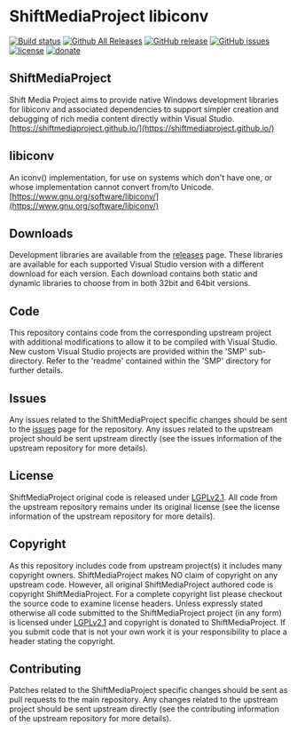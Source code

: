 ShiftMediaProject libiconv
=============
[![Build status](https://ci.appveyor.com/api/projects/status/cdl1miixogcn2njc?svg=true)](https://ci.appveyor.com/project/Sibras/libiconv)
[![Github All Releases](https://img.shields.io/github/downloads/ShiftMediaProject/libiconv/total.svg)](https://github.com/ShiftMediaProject/libiconv/releases)
[![GitHub release](https://img.shields.io/github/release/ShiftMediaProject/libiconv.svg)](https://github.com/ShiftMediaProject/libiconv/releases/latest)
[![GitHub issues](https://img.shields.io/github/issues/ShiftMediaProject/libiconv.svg)](https://github.com/ShiftMediaProject/libiconv/issues)
[![license](https://img.shields.io/github/license/ShiftMediaProject/libiconv.svg)](https://github.com/ShiftMediaProject/libiconv)
[![donate](https://img.shields.io/badge/donate-link-brightgreen.svg)](https://shiftmediaproject.github.io/8-donate/)
## ShiftMediaProject

Shift Media Project aims to provide native Windows development libraries for libiconv and associated dependencies to support simpler creation and debugging of rich media content directly within Visual Studio. [https://shiftmediaproject.github.io/](https://shiftmediaproject.github.io/)

## libiconv

An iconv() implementation, for use on systems which don't have one, or whose implementation cannot convert from/to Unicode. [https://www.gnu.org/software/libiconv/](https://www.gnu.org/software/libiconv/)

## Downloads

Development libraries are available from the [releases](https://github.com/ShiftMediaProject/libiconv/releases) page. These libraries are available for each supported Visual Studio version with a different download for each version. Each download contains both static and dynamic libraries to choose from in both 32bit and 64bit versions.

## Code

This repository contains code from the corresponding upstream project with additional modifications to allow it to be compiled with Visual Studio. New custom Visual Studio projects are provided within the 'SMP' sub-directory. Refer to the 'readme' contained within the 'SMP' directory for further details.

## Issues

Any issues related to the ShiftMediaProject specific changes should be sent to the [issues](https://github.com/ShiftMediaProject/libiconv/issues) page for the repository. Any issues related to the upstream project should be sent upstream directly (see the issues information of the upstream repository for more details).

## License

ShiftMediaProject original code is released under [LGPLv2.1](https://www.gnu.org/licenses/lgpl-2.1.html). All code from the upstream repository remains under its original license (see the license information of the upstream repository for more details).

## Copyright

As this repository includes code from upstream project(s) it includes many copyright owners. ShiftMediaProject makes NO claim of copyright on any upstream code. However, all original ShiftMediaProject authored code is copyright ShiftMediaProject. For a complete copyright list please checkout the source code to examine license headers. Unless expressly stated otherwise all code submitted to the ShiftMediaProject project (in any form) is licensed under [LGPLv2.1](https://www.gnu.org/licenses/lgpl-2.1.html) and copyright is donated to ShiftMediaProject. If you submit code that is not your own work it is your responsibility to place a header stating the copyright.

## Contributing

Patches related to the ShiftMediaProject specific changes should be sent as pull requests to the main repository. Any changes related to the upstream project should be sent upstream directly (see the contributing information of the upstream repository for more details).